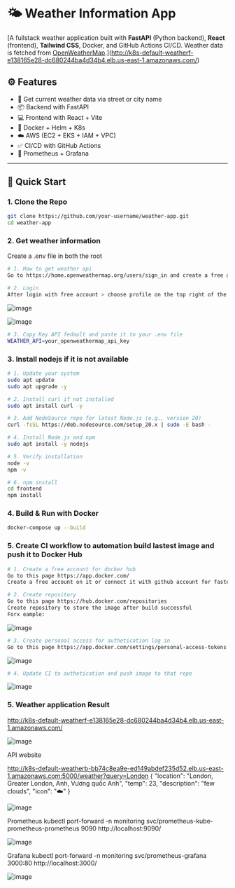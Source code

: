 # 🌤️ Weather Information App

[A fullstack weather application built with **FastAPI** (Python backend), **React** (frontend), **Tailwind CSS**, Docker, and GitHub Actions CI/CD. Weather data is fetched from [OpenWeatherMap](https://openweathermap.org/api).](http://k8s-default-weatherf-e138165e28-dc680244ba4d34b4.elb.us-east-1.amazonaws.com/)

## ⚙️ Features

- 🔁 Get current weather data via street or city name
- 📦 Backend with FastAPI
- 💻 Frontend with React + Vite
- 🐳 Docker + Helm + K8s
- ☁️ AWS (EC2 + EKS + IAM + VPC)
- ✅ CI/CD with GitHub Actions
- 🔐 Prometheus + Grafana

---

## 🚀 Quick Start

### 1️. Clone the Repo

```bash
git clone https://github.com/your-username/weather-app.git
cd weather-app
```

### 2️. Get weather information
Create a .env file in both the root

```bash
# 1. How to get weather api
Go to https://home.openweathermap.org/users/sign_in and create a free account

# 2. Login
After login with free account > choose profile on the top right of the website > Chose My API keys
```

![image](https://github.com/user-attachments/assets/c1112b4f-7ccb-4f8e-9fba-0b248f507443)

![image](https://github.com/user-attachments/assets/33ec3691-7464-4869-b810-a28cdfbce2e8)


```bash
# 3. Copy Key API fedault and paste it to your .env file
WEATHER_API=your_openweathermap_api_key
```

### 3️. Install nodejs if it is not available

```bash
# 1. Update your system
sudo apt update
sudo apt upgrade -y

# 2. Install curl if not installed
sudo apt install curl -y

# 3. Add NodeSource repo for latest Node.js (e.g., version 20)
curl -fsSL https://deb.nodesource.com/setup_20.x | sudo -E bash -

# 4. Install Node.js and npm
sudo apt install -y nodejs

# 5. Verify installation
node -v
npm -v

# 6. npm install
cd frontend
npm install
```

### 4. Build & Run with Docker

```bash
docker-compose up --build
```

### 5. Create CI workflow to automation build lastest image and push it to Docker Hub

```bash
# 1. Create a free account for docker hub
Go to this page https://app.docker.com/
Create a free account on it or connect it with github account for faster registration

# 2. Create repository 
Go to this page https://hub.docker.com/repositories
Create repository to store the image after build successful
Forx eample:
```
![image](https://github.com/user-attachments/assets/89883650-7d1c-49c5-ae18-9587f065da02)

```bash
# 3. Create personal access for authetication log in
Go to this page https://app.docker.com/settings/personal-access-tokens
```
![image](https://github.com/user-attachments/assets/78042bb2-e989-43b1-b962-0a19e748fc54)
```bash
# 4. Update CI to authetication and push image to that repo
```
![image](https://github.com/user-attachments/assets/c31985eb-8f47-4df9-9189-b70b68a85b65)

### 5. Weather application Result
http://k8s-default-weatherf-e138165e28-dc680244ba4d34b4.elb.us-east-1.amazonaws.com/

![image](https://github.com/user-attachments/assets/86df2aec-1ab0-444a-8390-545e7bd90656)

API website

http://k8s-default-weatherb-bb74c8ea9e-ed149abdef235d52.elb.us-east-1.amazonaws.com:5000/weather?query=London
{
  "location": "London, Greater London, Anh, Vương quốc Anh",
  "temp": 23,
  "description": "few clouds",
  "icon": "☁️"
}

![image](https://github.com/user-attachments/assets/1c8524cb-02a3-4a2f-b0e5-edfd0a89a8ce)

Prometheus
kubectl port-forward -n monitoring svc/prometheus-kube-prometheus-prometheus 9090
http://localhost:9090/

![image](https://github.com/user-attachments/assets/8c634bb9-c420-4687-8ab8-495f9dde84e1)


Grafana
kubectl port-forward -n monitoring svc/prometheus-grafana 3000:80
http://localhost:3000/

![image](https://github.com/user-attachments/assets/ee2f7e0a-8f27-4931-85d7-cd0619a0c8cf)


